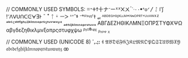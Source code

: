 // COMMONLY USED SYMBOLS:
ꘌᐩⵜϯ十ナᐨーᕽᕁ᙭ㄨॱᐝᐧ٠۰ꔷᐤߋᐟ〳ᛇ
ǀʹʃ
ǃꜚᐱᐯᑌᑎᑕᕮᗄƎͰ
ˉ ꜛ ᛏ ᛎ ㅡᐳ
ᗮᐪˆᙚ
ᐨᵒᑊᒾᵌᶣꝰʹߙ
ₒₗ
ᴬᴮᴰᴱᴳᴴᴵᶦᴶᴷᴸᶫᴹᔿᴺᶰᴼᴾᴿᵀᐪᵁᶸⱽᵂᕁᙆ
ᵃᵇᶜᑦᵈᵉᶠᵍʰᑋⁱʲᵏˡᵐⁿᵒᵖʳˢᔆᵗᵘᵛʷˣʸᶻ
ₐₑₕᵢⱼₖₗₘₙₒₚᵣₛₜᵤᵥₓ
ΑΒΓΔΕΖΗΘΙΚΛΜΝΞΟΠΡΣΤΥΦΧΨΩ
αβγδεζηθικλμνξοπρςστυφχψω
ᵝᵞᵟᶿᶥᵠᵡ
ᵦᵧᵨᵩ	ᵪ	

// COMMONLY USED (UNICODE 8)
ߴꓹꓸꓼꓽ
𐌝
𝔄𝔅𝔇𝔈𝔉𝔊𝔍𝔎𝔏𝔐𝔑𝔒𝔓𝔔𝔖𝔗𝔘𝔙𝔚𝔛𝔜
𝔞𝔟𝔠𝔡𝔢𝔣𝔤𝔥𝔦𝔧𝔨𝔩𝔪𝔫𝔬𝔭𝔮𝔯𝔰𝔱𝔲𝔳𝔴𝔵𝔶𝔷
ꝏ
